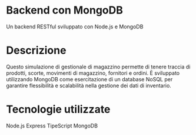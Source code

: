 # Backend con MongoDB
Un backend RESTful sviluppato con Node.js e MongoDB

# Descrizione
Questo simulazione di gestionale di magazzino permette di tenere traccia di prodotti, scorte, movimenti di magazzino, fornitori e ordini. È sviluppato utilizzando MongoDB come esercitazione di un database NoSQL per garantire flessibilità e scalabilità nella gestione dei dati di inventario.

# Tecnologie utilizzate

Node.js
Express
TipeScript
MongoDB

